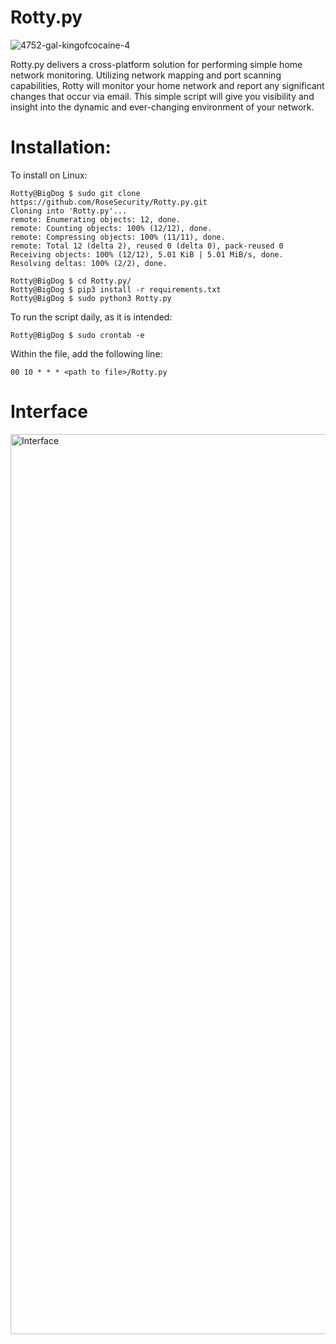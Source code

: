 # Rotty.py

![4752-gal-kingofcocaine-4](https://user-images.githubusercontent.com/72598486/154787169-11ed5a39-3eb5-4a43-b394-87861d3968c0.png)

Rotty.py delivers a cross-platform solution for performing simple home network monitoring. Utilizing network mapping and port scanning capabilities, Rotty will monitor your home network and report any significant changes that occur via email. This simple script will give you visibility and insight into the dynamic and ever-changing environment of your network. 

# Installation:

To install on Linux:

```
Rotty@BigDog $ sudo git clone https://github.com/RoseSecurity/Rotty.py.git
Cloning into 'Rotty.py'...
remote: Enumerating objects: 12, done.
remote: Counting objects: 100% (12/12), done.
remote: Compressing objects: 100% (11/11), done.
remote: Total 12 (delta 2), reused 0 (delta 0), pack-reused 0
Receiving objects: 100% (12/12), 5.01 KiB | 5.01 MiB/s, done.
Resolving deltas: 100% (2/2), done.

Rotty@BigDog $ cd Rotty.py/
Rotty@BigDog $ pip3 install -r requirements.txt
Rotty@BigDog $ sudo python3 Rotty.py
```

To run the script daily, as it is intended:

```Rotty@BigDog $ sudo crontab -e```

Within the file, add the following line:

```00 10 * * * <path to file>/Rotty.py```

# Interface

<img width="1440" alt="Interface" src="https://user-images.githubusercontent.com/72598486/154787952-bc163bf2-16c5-4afa-b711-a7fba4ec8ac6.png">





